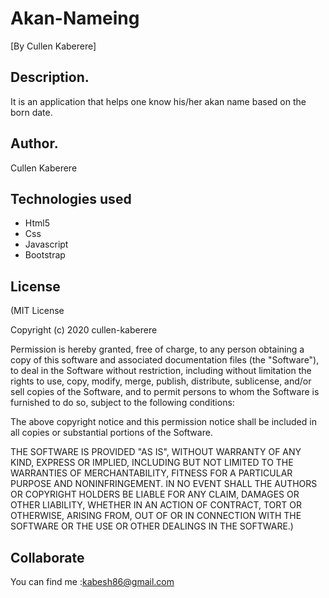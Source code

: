 # Akan-Nameing
[By Cullen Kaberere]

## Description.
It is an application that helps one know his/her akan name based on the born date. 

## Author.
 Cullen Kaberere

## Technologies used
  * Html5
  * Css
  * Javascript
  * Bootstrap


## License
(MIT License

Copyright (c) 2020 cullen-kaberere

Permission is hereby granted, free of charge, to any person obtaining a copy of this software and associated documentation files (the "Software"), to deal in the Software without restriction, including without limitation the rights to use, copy, modify, merge, publish, distribute, sublicense, and/or sell copies of the Software, and to permit persons to whom the Software is furnished to do so, subject to the following conditions:

The above copyright notice and this permission notice shall be included in all copies or substantial portions of the Software.

THE SOFTWARE IS PROVIDED "AS IS", WITHOUT WARRANTY OF ANY KIND, EXPRESS OR IMPLIED, INCLUDING BUT NOT LIMITED TO THE WARRANTIES OF MERCHANTABILITY, FITNESS FOR A PARTICULAR PURPOSE AND NONINFRINGEMENT. IN NO EVENT SHALL THE AUTHORS OR COPYRIGHT HOLDERS BE LIABLE FOR ANY CLAIM, DAMAGES OR OTHER LIABILITY, WHETHER IN AN ACTION OF CONTRACT, TORT OR OTHERWISE, ARISING FROM, OUT OF OR IN CONNECTION WITH THE SOFTWARE OR THE USE OR OTHER DEALINGS IN THE SOFTWARE.)

## Collaborate
You can find me :kabesh86@gmail.com
